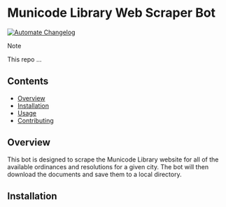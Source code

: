 # Municode Library Web Scraper Bot

[![Automate Changelog](https://github.com/noclocks/municode-scraper/actions/workflows/changelog.yml/badge.svg)](https://github.com/noclocks/municode-scraper/actions/workflows/changelog.yml)

> [!NOTE]
> This repo ...

## Contents

- [Overview](#overview)
- [Installation](#installation)
- [Usage](#usage)
- [Contributing](#contributing)

## Overview

This bot is designed to scrape the Municode Library website for all of the available ordinances and resolutions for a given city. The bot will then download the documents and save them to a local directory.

## Installation

```bash

```
